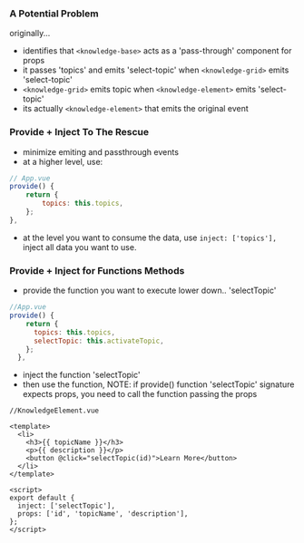 ### A Potential Problem

originally...

- identifies that `<knowledge-base>` acts as a 'pass-through' component for props
- it passes 'topics' and emits 'select-topic' when `<knowledge-grid>` emits 'select-topic'
- `<knowledge-grid>` emits topic when `<knowledge-element>` emits 'select-topic'
- its actually `<knowledge-element>` that emits the original event

### Provide + Inject To The Rescue

- minimize emiting and passthrough events
- at a higher level, use:

```js
// App.vue
provide() {
    return {
        topics: this.topics,
    };
},
```

- at the level you want to consume the data, use `inject: ['topics'],` inject all data you want to use.

### Provide + Inject for Functions Methods

- provide the function you want to execute lower down.. 'selectTopic'

```js
//App.vue
provide() {
    return {
      topics: this.topics,
      selectTopic: this.activateTopic,
    };
  },
```

- inject the function 'selectTopic'
- then use the function, NOTE: if provide() function 'selectTopic' signature expects props, you need to call the function passing the props

```vue
//KnowledgeElement.vue

<template>
  <li>
    <h3>{{ topicName }}</h3>
    <p>{{ description }}</p>
    <button @click="selectTopic(id)">Learn More</button>
  </li>
</template>

<script>
export default {
  inject: ['selectTopic'],
  props: ['id', 'topicName', 'description'],
};
</script>
```
